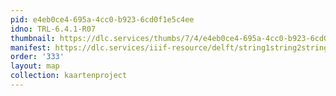 ```yaml
---
pid: e4eb0ce4-695a-4cc0-b923-6cd0f1e5c4ee
idno: TRL-6.4.1-R07
thumbnail: https://dlc.services/thumbs/7/4/e4eb0ce4-695a-4cc0-b923-6cd0f1e5c4ee/full/400,339/0/default.jpg
manifest: https://dlc.services/iiif-resource/delft/string1string2string3/kaartenproject-2007/TRL-6.4.1-R07
order: '333'
layout: map
collection: kaartenproject
---
```

